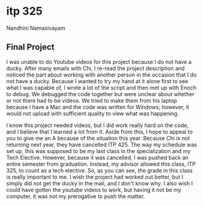 # itp 325
Nandhini Namasivayam

## Final Project
I was unable to do Youtube videos for this project because I
do not have a ducky. After many emails with Chi, I re-read
the project description and noticed the part about working
with another person in the occasion that I do not have a ducky.
Because I wanted to try my hand at it alone first to see what
I was capable of, I wrote a lot of the script and then met up
with Enoch to debug. We debugged the code together but were
unclear about whether or not there had to be videos. We tried
to make them from his laptop because I have a Mac and the code
was written for Windows; however, it would not upload with
sufficient quality to view what was happening.

I know this project needed videos, but I did work really hard on
the code, and I believe that I learned a lot from it. Aside from
this, I hope to appeal to you to give me an A because of the situation
this year. Because Chi is not returning next year, they have cancelled
ITP 425. The way my schedule was set up, this was supposed to be my
last class in the specialization and my Tech Elective. However, because
it was cancelled, I was pushed back an entire semester from graduation.
Instead, my advisor allowed this class, ITP 325, to count as a tech
elective. So, as you can see, the grade in this class is really important
to me. I wish the project had worked out better, but I simply did not
get the ducky in the mail, and I don't know why. I also wish I
could have gotten the youtube videos to work, but having it not
be my computer, it was not my prerogative to push the matter. 
